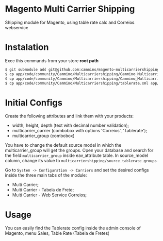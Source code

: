 # Magento Multi Carrier Shipping

Shipping module for Magento, using table rate calc and Correios webservice

# Instalation
Exec this commands from your store **root path**
```sh
$ git submodule add git@github.com:cammino/magento-multicarriershipping.git app/code/community/Cammino/Multicarriershipping #Add submodule to the project
$ cp app/code/community/Cammino/Multicarriershipping/Cammino_Multicarriershipping.xml app/etc/modules/ #Module declaration
$ cp app/code/community/Cammino/Multicarriershipping/Cammino_Multicarriershipping.csv app/locale/pt_BR/ #Translate file
$ cp app/code/community/Cammino/Multicarriershipping/tablerate.xml app/design/adminhtml/default/default/layout/tablerate.xml #Block layout declaration
```

# Initial Configs
Create the following attributes and link them with your products:  
* width, height, depth (text with decimal number validation);  
* multicarrier_carrier (combobox with options 'Correios', 'Tablerate');
* multicarrier_group (combobox)

You have to change the default source model in which the multicarrier_group will get the groups. Open your database and search for the field `multicarrier_group` inside eav_attribute table. In source_model column, change its value to `multicarriershipping/source_tablerate_groups`

Go to `System -> Configuration -> Carriers` and set the desired configs inside the three main tabs of the module: 
* Multi Carrier; 
* Multi Carrier - Tabela de Frete;
* Multi Carrier - Web Service Correios;
# Usage
You can easily find the Tablerate config inside the admin console of Magento, menu Sales, Table Rate (Tabela de Fretes)